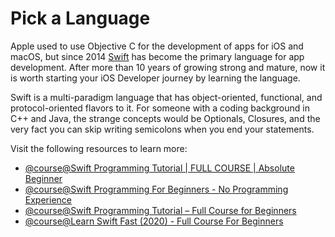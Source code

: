 # Pick a Language

Apple used to use Objective C for the development of apps for iOS and macOS, but since 2014 [Swift](https://www.swift.org/documentation/) has become the primary language for app development. After more than 10 years of growing strong and mature, now it is worth starting your iOS Developer journey by learning the language.

Swift is a multi-paradigm language that has object-oriented, functional, and protocol-oriented flavors to it. For someone with a coding background in C++ and Java, the strange concepts would be Optionals, Closures, and the very fact you can skip writing semicolons when you end your statements.

Visit the following resources to learn more:

- [@course@Swift Programming Tutorial | FULL COURSE | Absolute Beginner](https://www.youtube.com/watch?v=CwA1VWP0Ldw)
- [@course@Swift Programming For Beginners - No Programming Experience](https://www.udemy.com/course/swift-programming-for-beginners-no-experience/)
- [@course@Swift Programming Tutorial – Full Course for Beginners](https://www.youtube.com/watch?v=8Xg7E9shq0U)
- [@course@Learn Swift Fast (2020) - Full Course For Beginners](https://www.youtube.com/watch?v=FcsY1YPBwzQ)
